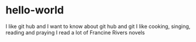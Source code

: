 # hello-world
I like git hub and I want to know about git hub and git
I like cooking, singing, reading and praying
I read a lot of Francine Rivers novels
